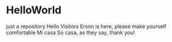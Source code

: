 # HelloWorld
just a repository
Hello Visitors
Erson is here, please make yourself comfortable
Mi casa So casa, as they say, thank you!
